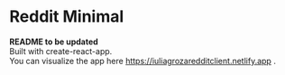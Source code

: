 # Reddit Minimal
**README to be updated** <br>
Built with create-react-app. <br>
You can visualize the app here https://iuliagrozaredditclient.netlify.app .
